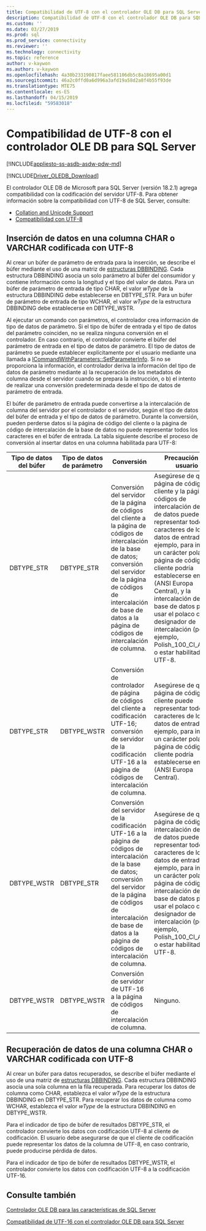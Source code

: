 ```yaml
---
title: Compatibilidad de UTF-8 con el controlador OLE DB para SQL Server | Microsoft Docs
description: Compatibilidad de UTF-8 con el controlador OLE DB para SQL Server
ms.custom: ''
ms.date: 03/27/2019
ms.prod: sql
ms.prod_service: connectivity
ms.reviewer: ''
ms.technology: connectivity
ms.topic: reference
author: v-kaywon
ms.author: v-kaywon
ms.openlocfilehash: 4a30b233190817faee581106db5c8a18695a00d1
ms.sourcegitcommit: 46a2c0ffd0a6d996a3afd19a58d2a8f4b55f93de
ms.translationtype: MTE75
ms.contentlocale: es-ES
ms.lasthandoff: 04/15/2019
ms.locfileid: "59583018"
---
```

# <a name="utf-8-support-in-ole-db-driver-for-sql-server"></a>Compatibilidad de UTF-8 con el controlador OLE DB para SQL Server
[!INCLUDE[appliesto-ss-asdb-asdw-pdw-md](../../../includes/appliesto-ss-asdb-asdw-pdw-md.md)]

[!INCLUDE[Driver_OLEDB_Download](../../../includes/driver_oledb_download.md)]

El controlador OLE DB de Microsoft para SQL Server (versión 18.2.1) agrega compatibilidad con la codificación del servidor UTF-8. Para obtener información sobre la compatibilidad con UTF-8 de SQL Server, consulte:
- [Collation and Unicode Support](../../../relational-databases/collations/collation-and-unicode-support.md)
- [Compatibilidad con UTF-8](../../../sql-server/what-s-new-in-sql-server-ver15.md#utf-8-support-ctp-23)

## <a name="data-insertion-into-a-utf-8-encoded-char-or-varchar-column"></a>Inserción de datos en una columna CHAR o VARCHAR codificada con UTF-8
Al crear un búfer de parámetro de entrada para la inserción, se describe el búfer mediante el uso de una matriz de [estructuras DBBINDING](https://go.microsoft.com/fwlink/?linkid=2071182). Cada estructura DBBINDING asocia un solo parámetro al búfer del consumidor y contiene información como la longitud y el tipo del valor de datos. Para un búfer de parámetro de entrada de tipo CHAR, el valor *wType* de la estructura DBBINDING debe establecerse en DBTYPE_STR. Para un búfer de parámetro de entrada de tipo WCHAR, el valor *wType* de la estructura DBBINDING debe establecerse en DBTYPE_WSTR.

Al ejecutar un comando con parámetros, el controlador crea información de tipo de datos de parámetro. Si el tipo de búfer de entrada y el tipo de datos del parámetro coinciden, no se realiza ninguna conversión en el controlador. En caso contrario, el controlador convierte el búfer del parámetro de entrada en el tipo de datos de parámetro. El tipo de datos de parámetro se puede establecer explícitamente por el usuario mediante una llamada a [ICommandWithParameters::SetParameterInfo](https://go.microsoft.com/fwlink/?linkid=2071577). Si no se proporciona la información, el controlador deriva la información del tipo de datos de parámetro mediante a) la recuperación de los metadatos de columna desde el servidor cuando se prepara la instrucción, o b) el intento de realizar una conversión predeterminada desde el tipo de datos de parámetro de entrada.

El búfer de parámetro de entrada puede convertirse a la intercalación de columna del servidor por el controlador o el servidor, según el tipo de datos del búfer de entrada y el tipo de datos de parámetro. Durante la conversión, pueden perderse datos si la página de código del cliente o la página de código de intercalación de la base de datos no puede representar todos los caracteres en el búfer de entrada. La tabla siguiente describe el proceso de conversión al insertar datos en una columna habilitada para UTF-8:

|Tipo de datos del búfer|Tipo de datos de parámetro|Conversión|Precaución del usuario|
|---             |---                |---       |---            |
|DBTYPE_STR|DBTYPE_STR|Conversión del servidor de la página de códigos del cliente a la página de códigos de intercalación de la base de datos; conversión del servidor de la página de códigos de intercalación de base de datos a la página de códigos de intercalación de columna.|Asegúrese de que la página de códigos del cliente y la página de códigos de intercalación de base de datos pueden representar todos los caracteres de los datos de entrada. Por ejemplo, para insertar un carácter polaco, la página de códigos del cliente podría establecerse en 1250 (ANSI Europa Central), y la intercalación de la base de datos podría usar el polaco como el designador de intercalación (por ejemplo, Polish_100_CI_AS_SC) o estar habilitada para UTF-8.|
|DBTYPE_STR|DBTYPE_WSTR|Conversión de controlador de página de códigos del cliente a codificación UTF-16; conversión de servidor de la codificación UTF-16 a la página de códigos de intercalación de columna.|Asegúrese de que la página de códigos del cliente puede representar todos los caracteres de los datos de entrada. Por ejemplo, para insertar un carácter polaco, la página de códigos del cliente podría establecerse en 1250 (ANSI Europa Central).|
|DBTYPE_WSTR|DBTYPE_STR|Conversión del servidor de la codificación UTF-16 a la página de códigos de intercalación de la base de datos; conversión del servidor de la página de códigos de intercalación de base de datos a la página de códigos de intercalación de columna.|Asegúrese de que la página de códigos de intercalación de base de datos pueden representar todos los caracteres de los datos de entrada. Por ejemplo, para insertar un carácter polaco, la página de códigos de intercalación de la base de datos podría usar el polaco como el designador de intercalación (por ejemplo, Polish_100_CI_AS_SC) o estar habilitada para UTF-8.|
|DBTYPE_WSTR|DBTYPE_WSTR|Conversión de servidor de UTF-16 a la página de códigos de intercalación de columna.|Ninguno.|

## <a name="data-retrieval-from-a-utf-8-encoded-char-or-varchar-column"></a>Recuperación de datos de una columna CHAR o VARCHAR codificada con UTF-8
Al crear un búfer para datos recuperados, se describe el búfer mediante el uso de una matriz de [estructuras DBBINDING](https://go.microsoft.com/fwlink/?linkid=2071182). Cada estructura DBBINDING asocia una sola columna en la fila recuperada. Para recuperar los datos de columna como CHAR, establezca el valor *wType* de la estructura DBBINDING en DBTYPE_STR. Para recuperar los datos de columna como WCHAR, establezca el valor *wType* de la estructura DBBINDING en DBTYPE_WSTR.

Para el indicador de tipo de búfer de resultados DBTYPE_STR, el controlador convierte los datos con codificación UTF-8 al cliente de codificación. El usuario debe asegurarse de que el cliente de codificación puede representar los datos de la columna de UTF-8, en caso contrario, puede producirse pérdida de datos.

Para el indicador de tipo de búfer de resultados DBTYPE_WSTR, el controlador convierte los datos con codificación UTF-8 a la codificación UTF-16.
  
## <a name="see-also"></a>Consulte también  
[Controlador OLE DB para las características de SQL Server](../../oledb/features/oledb-driver-for-sql-server-features.md) 

[Compatibilidad de UTF-16 con el controlador OLE DB para SQL Server](../../oledb/features/utf-16-support-in-oledb-driver-for-sql-server.md)    
  
  
